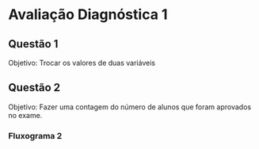 # Avaliação Diagnóstica 1

## Questão 1
Objetivo: Trocar os valores de duas variáveis

## Questão 2
Objetivo: Fazer uma contagem do número de alunos que foram aprovados no exame.
### Fluxograma 2
